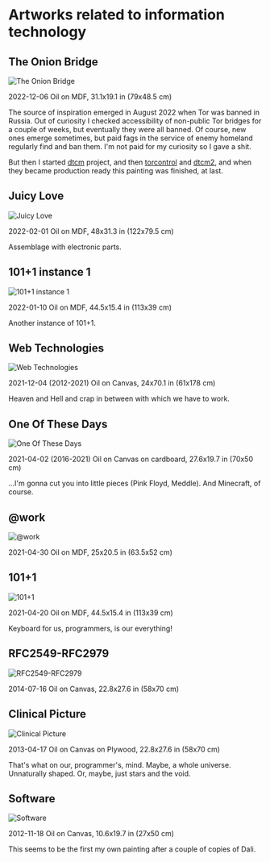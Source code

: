 # Artworks related to information technology

## The Onion Bridge

![The Onion Bridge](/images/the-onion-bridge.jpg)

2022-12-06 Oil on MDF, 31.1x19.1 in (79x48.5 cm)

The source of inspiration emerged in August 2022 when Tor was banned in Russia.
Out of curiosity I checked accessibility of non-public Tor bridges for a couple
of weeks, but eventually they were all banned.
Of course, new ones emerge sometimes, but paid fags in the service of enemy homeland
regularly find and ban them. I'm not paid for my curiosity so I gave a shit.

But then I started [dtcm](https://declassed.art/repository/dtcm/) project,
and then [torcontrol](https://github.com/declassed-art/torcontrol)
and [dtcm2](https://github.com/declassed-art/dtcm2), and when they became
production ready this painting was finished, at last.

## Juicy Love

![Juicy Love](images/juicy-love.jpg)

2022-02-01 Oil on MDF, 48x31.3 in (122x79.5 cm)

Assemblage with electronic parts.

## 101+1 instance 1

![101+1 instance 1](/images/101+1-instance1.jpg)

2022-01-10 Oil on MDF, 44.5x15.4 in (113x39 cm)

Another instance of 101+1.

## Web Technologies

![Web Technologies](/images/web-technologies.jpg)

2021-12-04 (2012-2021) Oil on Canvas, 24x70.1 in (61x178 cm)

Heaven and Hell and crap in between with which we have to work.

## One Of These Days

![One Of These Days](/images/one-of-these-days.jpg)

2021-04-02 (2016-2021) Oil on Canvas on cardboard, 27.6x19.7 in (70x50 cm)

...I'm gonna cut you into little pieces (Pink Floyd, Meddle). And Minecraft, of course.

## @work

![@work](/images/at-work.jpg)

2021-04-30 Oil on MDF, 25x20.5 in (63.5x52 cm)

## 101+1

![101+1](/images/101+1.jpg)

2021-04-20 Oil on MDF, 44.5x15.4 in (113x39 cm)

Keyboard for us, programmers, is our everything!

## RFC2549-RFC2979

![RFC2549-RFC2979](/images/rfc2549-rfc2979.jpg)

2014-07-16 Oil on Canvas, 22.8x27.6 in (58x70 cm)

## Clinical Picture

![Clinical Picture](/images/clinical-picture.jpg)

2013-04-17 Oil on Canvas on Plywood, 22.8x27.6 in (58x70 cm)

That's what on our, programmer's, mind. Maybe, a whole universe. Unnaturally shaped. Or, maybe, just stars and the void.

## Software

![Software](/images/software.jpg)

2012-11-18 Oil on Canvas, 10.6x19.7 in (27x50 cm)

This seems to be the first my own painting after a couple of copies of Dali.
